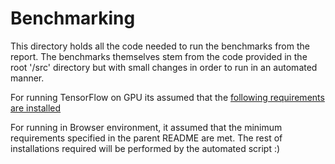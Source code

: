 # Benchmarking

This directory holds all the code needed to run the benchmarks from the report. The benchmarks themselves stem from the 
code provided in the root '/src' directory but with small changes in order to run in an automated manner.

For running TensorFlow on GPU its assumed that the 
[following requirements are installed](https://www.tensorflow.org/install/install_linux#nvidia_requirements_to_run_tensorflow_with_gpu_support)

For running in Browser environment, it assumed that the minimum requirements specified in the parent README are met. The
rest of installations required will be performed by the automated script :)